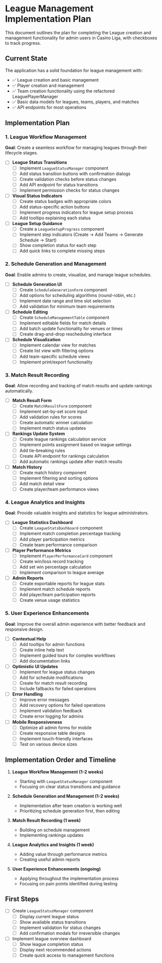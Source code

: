 # League Management Implementation Plan

This document outlines the plan for completing the League creation and management functionality for admin users in Casino Liga, with checkboxes to track progress.

## Current State

The application has a solid foundation for league management with:
- ✅ League creation and basic management
- ✅ Player creation and management
- ✅ Team creation functionality using the refactored LeaguePlayerManager
- ✅ Basic data models for leagues, teams, players, and matches
- ✅ API endpoints for most operations

## Implementation Plan

### 1. League Workflow Management

**Goal**: Create a seamless workflow for managing leagues through their lifecycle stages.

- [ ] **League Status Transitions**
  - [ ] Implement `LeagueStatusManager` component
  - [ ] Add status transition buttons with confirmation dialogs
  - [ ] Create validation checks before status changes
  - [ ] Add API endpoint for status transitions
  - [ ] Implement permission checks for status changes

- [ ] **Visual Status Indicators**
  - [ ] Create status badges with appropriate colors
  - [ ] Add status-specific action buttons
  - [ ] Implement progress indicators for league setup process
  - [ ] Add tooltips explaining each status

- [ ] **League Setup Guidance**
  - [ ] Create a `LeagueSetupProgress` component
  - [ ] Implement step indicators (Create → Add Teams → Generate Schedule → Start)
  - [ ] Show completion status for each step
  - [ ] Add quick links to complete missing steps

### 2. Schedule Generation and Management

**Goal**: Enable admins to create, visualize, and manage league schedules.

- [ ] **Schedule Generation UI**
  - [ ] Create `ScheduleGenerationForm` component
  - [ ] Add options for scheduling algorithms (round-robin, etc.)
  - [ ] Implement date range and time slot selection
  - [ ] Add validation for minimum team requirements

- [ ] **Schedule Editing**
  - [ ] Create `ScheduleManagementTable` component
  - [ ] Implement editable fields for match details
  - [ ] Add batch update functionality for venues or times
  - [ ] Create drag-and-drop rescheduling interface

- [ ] **Schedule Visualization**
  - [ ] Implement calendar view for matches
  - [ ] Create list view with filtering options
  - [ ] Add team-specific schedule views
  - [ ] Implement print/export functionality

### 3. Match Result Recording

**Goal**: Allow recording and tracking of match results and update rankings automatically.

- [ ] **Match Result Form**
  - [ ] Create `MatchResultForm` component
  - [ ] Implement set-by-set score input
  - [ ] Add validation rules for scores
  - [ ] Create automatic winner calculation
  - [ ] Implement match status updates

- [ ] **Rankings Update System**
  - [ ] Create league rankings calculation service
  - [ ] Implement points assignment based on league settings
  - [ ] Add tie-breaking rules
  - [ ] Create API endpoint for rankings calculation
  - [ ] Add automatic rankings update after match results

- [ ] **Match History**
  - [ ] Create match history component
  - [ ] Implement filtering and sorting options
  - [ ] Add match detail view
  - [ ] Create player/team performance views

### 4. League Analytics and Insights

**Goal**: Provide valuable insights and statistics for league administrators.

- [ ] **League Statistics Dashboard**
  - [ ] Create `LeagueStatsDashboard` component
  - [ ] Implement match completion percentage tracking
  - [ ] Add player participation metrics
  - [ ] Create team performance comparison

- [ ] **Player Performance Metrics**
  - [ ] Implement `PlayerPerformanceCard` component
  - [ ] Create win/loss record tracking
  - [ ] Add set win percentage calculation
  - [ ] Implement comparison to league average

- [ ] **Admin Reports**
  - [ ] Create exportable reports for league stats
  - [ ] Implement match schedule reports
  - [ ] Add player/team participation reports
  - [ ] Create venue usage statistics

### 5. User Experience Enhancements

**Goal**: Improve the overall admin experience with better feedback and responsive design.

- [ ] **Contextual Help**
  - [ ] Add tooltips for admin functions
  - [ ] Create inline help text
  - [ ] Implement guided tours for complex workflows
  - [ ] Add documentation links

- [ ] **Optimistic UI Updates**
  - [ ] Implement for league status changes
  - [ ] Add for schedule modifications
  - [ ] Create for match result recording
  - [ ] Include fallbacks for failed operations

- [ ] **Error Handling**
  - [ ] Improve error messages
  - [ ] Add recovery options for failed operations
  - [ ] Implement validation feedback
  - [ ] Create error logging for admins

- [ ] **Mobile Responsiveness**
  - [ ] Optimize all admin forms for mobile
  - [ ] Create responsive table designs
  - [ ] Implement touch-friendly interfaces
  - [ ] Test on various device sizes

## Implementation Order and Timeline

1. **League Workflow Management (1-2 weeks)**
   - Starting with `LeagueStatusManager` component
   - Focusing on clear status transitions and guidance

2. **Schedule Generation and Management (1-2 weeks)**
   - Implementation after team creation is working well
   - Prioritizing schedule generation first, then editing

3. **Match Result Recording (1 week)**
   - Building on schedule management
   - Implementing rankings updates

4. **League Analytics and Insights (1 week)**
   - Adding value through performance metrics
   - Creating useful admin reports

5. **User Experience Enhancements (ongoing)**
   - Applying throughout the implementation process
   - Focusing on pain points identified during testing

## First Steps

- [ ] Create `LeagueStatusManager` component
  - [ ] Display current league status
  - [ ] Show available status transitions
  - [ ] Implement validation for status changes
  - [ ] Add confirmation modals for irreversible changes

- [ ] Implement league overview dashboard
  - [ ] Show league completion status
  - [ ] Display next recommended actions
  - [ ] Create quick access to management functions
